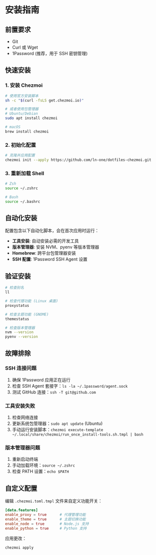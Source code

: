 # 安装指南

## 前置要求

- Git
- Curl 或 Wget
- 1Password (推荐，用于 SSH 密钥管理)

## 快速安装

### 1. 安装 Chezmoi

```bash
# 使用官方安装脚本
sh -c "$(curl -fsLS get.chezmoi.io)"

# 或者使用包管理器
# Ubuntu/Debian
sudo apt install chezmoi

# macOS
brew install chezmoi
```

### 2. 初始化配置

```bash
# 克隆并应用配置
chezmoi init --apply https://github.com/ln-one/dotfiles-chezmoi.git
```

### 3. 重新加载 Shell

```bash
# Zsh
source ~/.zshrc

# Bash
source ~/.bashrc
```

## 自动化安装

配置包含以下自动化脚本，会在首次应用时运行：

- **工具安装**: 自动安装必需的开发工具
- **版本管理器**: 安装 NVM、pyenv 等版本管理器
- **Homebrew**: 跨平台包管理器安装
- **SSH 配置**: 1Password SSH Agent 设置

## 验证安装

```bash
# 检查别名
ll

# 检查代理功能 (Linux 桌面)
proxystatus

# 检查主题功能 (GNOME)
themestatus

# 检查版本管理器
nvm --version
pyenv --version
```

## 故障排除

### SSH 连接问题

1. 确保 1Password 应用正在运行
2. 检查 SSH Agent 套接字：`ls -la ~/.1password/agent.sock`
3. 测试 GitHub 连接：`ssh -T git@github.com`

### 工具安装失败

1. 检查网络连接
2. 更新系统包管理器：`sudo apt update` (Ubuntu)
3. 手动运行安装脚本：`chezmoi execute-template ~/.local/share/chezmoi/run_once_install-tools.sh.tmpl | bash`

### 版本管理器问题

1. 重新启动终端
2. 手动加载环境：`source ~/.zshrc`
3. 检查 PATH 设置：`echo $PATH`

## 自定义配置

编辑 `.chezmoi.toml.tmpl` 文件来自定义功能开关：

```toml
[data.features]
enable_proxy = true      # 代理管理功能
enable_theme = true      # 主题切换功能
enable_node = true       # Node.js 支持
enable_python = true     # Python 支持
```

应用更改：

```bash
chezmoi apply
```